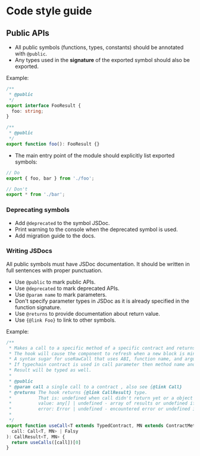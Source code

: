 # Code style guide

## Public APIs

- All public symbols (functions, types, constants) should be annotated with `@public`.
- Any types used in the **signature** of the exported symbol should also be exported.

Example:

```typescript
/**
 * @public
 */
export interface FooResult {
  foo: string;
}

/**
 * @public
 */
export function foo(): FooResult {}
```

- The main entry point of the module should explicitly list exported symbols:

```typescript
// Do 
export { foo, bar } from './foo';

// Don't
export * from './bar';
```

### Deprecating symbols

- Add `@deprecated` to the symbol JSDoc.
- Print warning to the console when the deprecated symbol is used.
- Add migration guide to the docs.

### Writing JSDocs

All public symbols must have JSDoc documentation. It should be written in full sentences with proper punctuation.

- Use `@public` to mark public APIs.
- Use `@deprecated` to mark deprecated APIs.
- Use `@param name` to mark parameters.
- Don't specify parameter types in JSDoc as it is already specified in the function signature.
- Use `@returns` to provide documentation about return value.
- Use `{@link Foo}` to link to other symbols.

Example:

```typescript
/**
 * Makes a call to a specific method of a specific contract and returns the value or an error if present.
 * The hook will cause the component to refresh when a new block is mined and the return value changes.
 * A syntax sugar for useRawCall that uses ABI, function name, and arguments instead of raw data.
 * If typechain contract is used in call parameter then method name and arguments will be type checked.
 * Result will be typed as well.
 *
 * @public
 * @param call a single call to a contract , also see {@link Call}
 * @returns The hook returns {@link CallResult} type.
 *          That is: undefined when call didn't return yet or a object { value | error } if it did,
 *          value: any[] | undefined - array of results or undefined if error occurred,
 *          error: Error | undefined - encountered error or undefined if call was successful.
 * 
 */
export function useCall<T extends TypedContract, MN extends ContractMethodNames<T>>(
  call: Call<T, MN> | Falsy
): CallResult<T, MN> {
  return useCalls([call])[0]
}

```